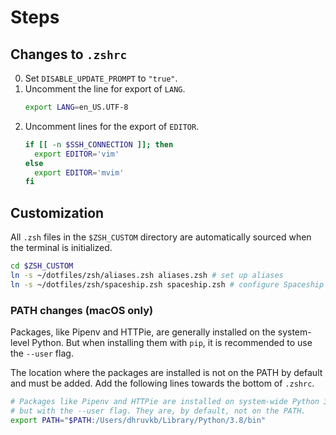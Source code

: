 # Steps

## Changes to `.zshrc`

0. Set `DISABLE_UPDATE_PROMPT` to `"true"`.
0. Uncomment the line for export of `LANG`.
    ```sh
    export LANG=en_US.UTF-8
    ```
0. Uncomment lines for the export of `EDITOR`.
    ```sh
    if [[ -n $SSH_CONNECTION ]]; then
      export EDITOR='vim'
    else
      export EDITOR='mvim'
    fi
    ```

## Customization

All `.zsh` files in the `$ZSH_CUSTOM` directory are automatically sourced when
the  terminal is initialized.

```sh
cd $ZSH_CUSTOM
ln -s ~/dotfiles/zsh/aliases.zsh aliases.zsh # set up aliases
ln -s ~/dotfiles/zsh/spaceship.zsh spaceship.zsh # configure Spaceship theme
```

### PATH changes (macOS only)

Packages, like Pipenv and HTTPie, are generally installed on the system-level
Python. But when installing them with `pip`, it is recommended to use the
`--user` flag.

The location where the packages are installed is not on the PATH by default and
must be added. Add the following lines towards the bottom of `.zshrc`.

```sh
# Packages like Pipenv and HTTPie are installed on system-wide Python 3
# but with the --user flag. They are, by default, not on the PATH.
export PATH="$PATH:/Users/dhruvkb/Library/Python/3.8/bin"
```
